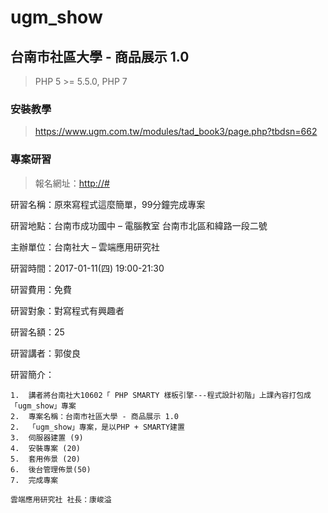 # ugm_show

## 台南市社區大學 - 商品展示 1.0

> PHP 5 >= 5.5.0, PHP 7

### 安裝教學

> <https://www.ugm.com.tw/modules/tad_book3/page.php?tbdsn=662>


### 專案研習
> 報名網址：<http://#>

研習名稱：原來寫程式這麼簡單，99分鐘完成專案

研習地點：台南市成功國中 – 電腦教室
          台南市北區和緯路一段二號

主辦單位：台南社大 – 雲端應用研究社

研習時間：2017-01-11(四) 19:00-21:30

研習費用：免費

研習對象：對寫程式有興趣者

研習名額：25

研習講者：郭俊良

研習簡介：

	1.	講者將台南社大10602「 PHP SMARTY 樣板引擎---程式設計初階」上課內容打包成「ugm_show」專案
	2.  專案名稱：台南市社區大學 - 商品展示 1.0
	2.	「ugm_show」專案，是以PHP + SMARTY建置
	3.	伺服器建置 (9)
	4.	安裝專案 (20)
	5.	套用佈景 (20)
	6.	後台管理佈景(50)
	7.	完成專案

	雲端應用研究社 社長：康峻溢 
